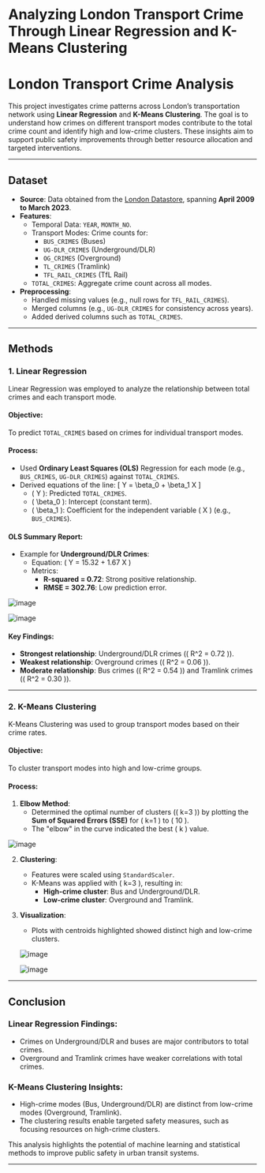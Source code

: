 # Analyzing London Transport Crime Through Linear Regression and K-Means Clustering

# London Transport Crime Analysis

This project investigates crime patterns across London’s transportation network using **Linear Regression** and **K-Means Clustering**. The goal is to understand how crimes on different transport modes contribute to the total crime count and identify high and low-crime clusters. These insights aim to support public safety improvements through better resource allocation and targeted interventions.

---

## Dataset

- **Source**: Data obtained from the [London Datastore](https://data.london.gov.uk/dataset/transport-crime-london), spanning **April 2009 to March 2023**.
- **Features**:
  - Temporal Data: `YEAR`, `MONTH_NO`.
  - Transport Modes: Crime counts for:
    - `BUS_CRIMES` (Buses)
    - `UG-DLR_CRIMES` (Underground/DLR)
    - `OG_CRIMES` (Overground)
    - `TL_CRIMES` (Tramlink)
    - `TFL_RAIL_CRIMES` (TfL Rail)
  - `TOTAL_CRIMES`: Aggregate crime count across all modes.
- **Preprocessing**:
  - Handled missing values (e.g., null rows for `TFL_RAIL_CRIMES`).
  - Merged columns (e.g., `UG-DLR_CRIMES` for consistency across years).
  - Added derived columns such as `TOTAL_CRIMES`.

---

## Methods

### 1. Linear Regression

Linear Regression was employed to analyze the relationship between total crimes and each transport mode.

#### Objective:
To predict `TOTAL_CRIMES` based on crimes for individual transport modes.

#### Process:
- Used **Ordinary Least Squares (OLS)** Regression for each mode (e.g., `BUS_CRIMES`, `UG-DLR_CRIMES`) against `TOTAL_CRIMES`.
- Derived equations of the line:
  \[
  Y = \beta_0 + \beta_1 X
  \]
  - \( Y \): Predicted `TOTAL_CRIMES`.
  - \( \beta_0 \): Intercept (constant term).
  - \( \beta_1 \): Coefficient for the independent variable \( X \) (e.g., `BUS_CRIMES`).

#### OLS Summary Report:
- Example for **Underground/DLR Crimes**:
  - Equation: \( Y = 15.32 + 1.67 X \)
  - Metrics:
    - **R-squared = 0.72**: Strong positive relationship.
    - **RMSE = 302.76**: Low prediction error.

![image](https://github.com/user-attachments/assets/12ba8416-c4e2-4ceb-a257-f68bac033824)

![image](https://github.com/user-attachments/assets/b139c0ef-700a-483b-92d7-6904ac2269a4)


#### Key Findings:
- **Strongest relationship**: Underground/DLR crimes (\( R^2 = 0.72 \)).
- **Weakest relationship**: Overground crimes (\( R^2 = 0.06 \)).
- **Moderate relationship**: Bus crimes (\( R^2 = 0.54 \)) and Tramlink crimes (\( R^2 = 0.30 \)).

---

### 2. K-Means Clustering

K-Means Clustering was used to group transport modes based on their crime rates.

#### Objective:
To cluster transport modes into high and low-crime groups.

#### Process:
1. **Elbow Method**:
   - Determined the optimal number of clusters (\( k=3 \)) by plotting the **Sum of Squared Errors (SSE)** for \( k=1 \) to \( 10 \).
   - The "elbow" in the curve indicated the best \( k \) value.

  ![image](https://github.com/user-attachments/assets/b19773a5-521d-49cf-8274-0c2fcef1cfc0)

    
2. **Clustering**:
   - Features were scaled using `StandardScaler`.
   - K-Means was applied with \( k=3 \), resulting in:
     - **High-crime cluster**: Bus and Underground/DLR.
     - **Low-crime cluster**: Overground and Tramlink.
    
    
3. **Visualization**:
   - Plots with centroids highlighted showed distinct high and low-crime clusters.


    ![image](https://github.com/user-attachments/assets/622e22e0-acf6-41e7-851b-afc9e244a2f4)

    ![image](https://github.com/user-attachments/assets/910f24fd-7812-4352-8731-9d9030233306)

---

## Conclusion

### Linear Regression Findings:
- Crimes on Underground/DLR and buses are major contributors to total crimes.
- Overground and Tramlink crimes have weaker correlations with total crimes.

### K-Means Clustering Insights:
- High-crime modes (Bus, Underground/DLR) are distinct from low-crime modes (Overground, Tramlink).
- The clustering results enable targeted safety measures, such as focusing resources on high-crime clusters.

This analysis highlights the potential of machine learning and statistical methods to improve public safety in urban transit systems.

---
